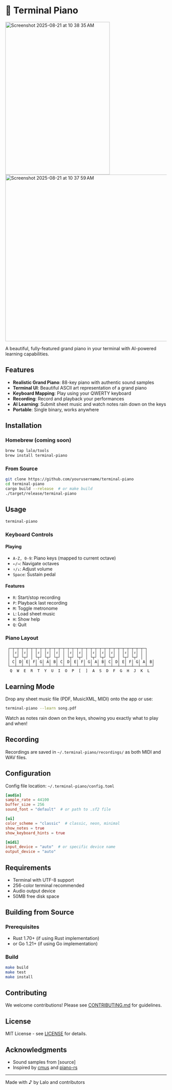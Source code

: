 # 🎹 Terminal Piano
<img width="326" height="477" alt="Screenshot 2025-08-21 at 10 38 35 AM" src="https://github.com/user-attachments/assets/d26ccf08-f153-4098-9580-d75db9b1e46f" />
<img width="577" height="521" alt="Screenshot 2025-08-21 at 10 37 59 AM" src="https://github.com/user-attachments/assets/aa7368fc-2c71-4439-98f0-f611716586c8" />


A beautiful, fully-featured grand piano in your terminal with AI-powered learning capabilities.

## Features

- **Realistic Grand Piano**: 88-key piano with authentic sound samples
- **Terminal UI**: Beautiful ASCII art representation of a grand piano
- **Keyboard Mapping**: Play using your QWERTY keyboard
- **Recording**: Record and playback your performances
- **AI Learning**: Submit sheet music and watch notes rain down on the keys
- **Portable**: Single binary, works anywhere

## Installation

### Homebrew (coming soon)
```bash
brew tap lalo/tools
brew install terminal-piano
```

### From Source
```bash
git clone https://github.com/yourusername/terminal-piano
cd terminal-piano
cargo build --release  # or make build
./target/release/terminal-piano
```

## Usage

```bash
terminal-piano
```

### Keyboard Controls

#### Playing
- `A-Z, 0-9`: Piano keys (mapped to current octave)
- `←/→`: Navigate octaves
- `↑/↓`: Adjust volume
- `Space`: Sustain pedal

#### Features
- `R`: Start/stop recording
- `P`: Playback last recording
- `M`: Toggle metronome
- `L`: Load sheet music
- `H`: Show help
- `Q`: Quit

### Piano Layout
```
 ┌─┬─┬─┬─┬─┬─┬─┬─┬─┬─┬─┬─┬─┬─┬─┬─┬─┬─┬─┬─┬─┬─┬─┬─┬─┬─┬─┬─┬─┬─┐
 │ │♯│ │♯│ │ │♯│ │♯│ │♯│ │ │♯│ │♯│ │ │♯│ │♯│ │♯│ │ │♯│ │♯│ │ │
 │ └┬┘ └┬┘ │ └┬┘ └┬┘ └┬┘ │ └┬┘ └┬┘ │ └┬┘ └┬┘ └┬┘ │ └┬┘ └┬┘ │ │
 │ C│ D│ E│ F│ G│ A│ B│ C│ D│ E│ F│ G│ A│ B│ C│ D│ E│ F│ G│ A│ B│
 └──┴──┴──┴──┴──┴──┴──┴──┴──┴──┴──┴──┴──┴──┴──┴──┴──┴──┴──┴──┴──┘
  Q  W  E  R  T  Y  U  I  O  P  [  ]  A  S  D  F  G  H  J  K  L
```

## Learning Mode

Drop any sheet music file (PDF, MusicXML, MIDI) onto the app or use:

```bash
terminal-piano --learn song.pdf
```

Watch as notes rain down on the keys, showing you exactly what to play and when!

## Recording

Recordings are saved in `~/.terminal-piano/recordings/` as both MIDI and WAV files.

## Configuration

Config file location: `~/.terminal-piano/config.toml`

```toml
[audio]
sample_rate = 44100
buffer_size = 256
sound_font = "default"  # or path to .sf2 file

[ui]
color_scheme = "classic"  # classic, neon, minimal
show_notes = true
show_keyboard_hints = true

[midi]
input_device = "auto"  # or specific device name
output_device = "auto"
```

## Requirements

- Terminal with UTF-8 support
- 256-color terminal recommended
- Audio output device
- 50MB free disk space

## Building from Source

### Prerequisites
- Rust 1.70+ (if using Rust implementation)
- or Go 1.21+ (if using Go implementation)

### Build
```bash
make build
make test
make install
```

## Contributing

We welcome contributions! Please see [CONTRIBUTING.md](CONTRIBUTING.md) for guidelines.

## License

MIT License - see [LICENSE](LICENSE) for details.

## Acknowledgments

- Sound samples from [source]
- Inspired by [cmus](https://cmus.github.io/) and [piano-rs](https://github.com/ritiek/piano-rs)

---

Made with ♪ by Lalo and contributors
